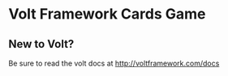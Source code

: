 # Volt Framework Cards Game

## New to Volt?
Be sure to read the volt docs at http://voltframework.com/docs
